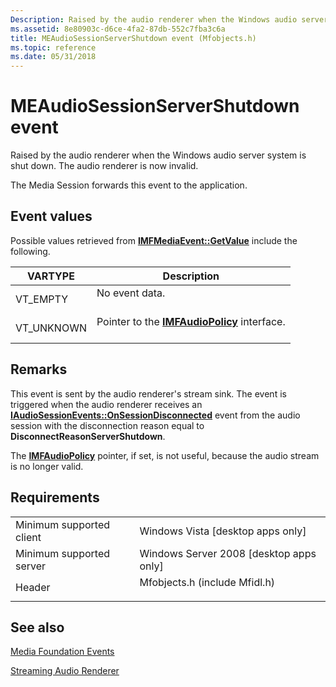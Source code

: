 ```yaml
---
Description: Raised by the audio renderer when the Windows audio server system is shut down. The audio renderer is now invalid.
ms.assetid: 8e80903c-d6ce-4fa2-87db-552c7fba3c6a
title: MEAudioSessionServerShutdown event (Mfobjects.h)
ms.topic: reference
ms.date: 05/31/2018
---
```


# MEAudioSessionServerShutdown event

Raised by the audio renderer when the Windows audio server system is shut down. The audio renderer is now invalid.

The Media Session forwards this event to the application.

## Event values

Possible values retrieved from [**IMFMediaEvent::GetValue**](/windows/desktop/api/mfobjects/nf-mfobjects-imfmediaevent-getvalue) include the following.



| VARTYPE                | Description                                                                               |
|------------------------|-------------------------------------------------------------------------------------------|
| VT\_EMPTY<br/>   | No event data.<br/> <br/>                                                     |
| VT\_UNKNOWN<br/> | Pointer to the [**IMFAudioPolicy**](/windows/desktop/api/mfidl/nn-mfidl-imfaudiopolicy) interface.<br/> <br/> |



## Remarks

This event is sent by the audio renderer's stream sink. The event is triggered when the audio renderer receives an [**IAudioSessionEvents::OnSessionDisconnected**](/windows/win32/api/audiopolicy/nf-audiopolicy-iaudiosessionevents-onsessiondisconnected) event from the audio session with the disconnection reason equal to **DisconnectReasonServerShutdown**.

The [**IMFAudioPolicy**](/windows/desktop/api/mfidl/nn-mfidl-imfaudiopolicy) pointer, if set, is not useful, because the audio stream is no longer valid.

## Requirements



|                                     |                                                                                                          |
|-------------------------------------|----------------------------------------------------------------------------------------------------------|
| Minimum supported client<br/> | Windows Vista \[desktop apps only\]<br/>                                                           |
| Minimum supported server<br/> | Windows Server 2008 \[desktop apps only\]<br/>                                                     |
| Header<br/>                   | <dl> <dt>Mfobjects.h (include Mfidl.h)</dt> </dl> |



## See also

<dl> <dt>

[Media Foundation Events](media-foundation-events.md)
</dt> <dt>

[Streaming Audio Renderer](streaming-audio-renderer.md)
</dt> </dl>

 

 